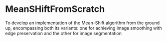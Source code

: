# MeanSHiftFromScratch
To develop an implementation of the Mean-Shift algorithm from the ground up, encompassing both its variants: one for achieving image smoothing with edge preservation and the other for image segmentation
